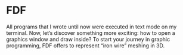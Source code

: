 # FDF
All programs that I wrote until now were executed in text mode on my terminal. Now, let’s discover something more exciting: how to open a graphics window and draw inside? To start your journey in graphic programming, FDF offers to represent “iron wire” meshing in 3D.
